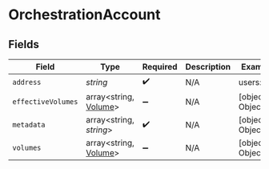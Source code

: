 # OrchestrationAccount


## Fields

| Field                                                  | Type                                                   | Required                                               | Description                                            | Example                                                |
| ------------------------------------------------------ | ------------------------------------------------------ | ------------------------------------------------------ | ------------------------------------------------------ | ------------------------------------------------------ |
| `address`                                              | *string*                                               | :heavy_check_mark:                                     | N/A                                                    | users:001                                              |
| `effectiveVolumes`                                     | array<string, [Volume](../../models/shared/Volume.md)> | :heavy_minus_sign:                                     | N/A                                                    | [object Object]                                        |
| `metadata`                                             | array<string, *string*>                                | :heavy_check_mark:                                     | N/A                                                    | [object Object]                                        |
| `volumes`                                              | array<string, [Volume](../../models/shared/Volume.md)> | :heavy_minus_sign:                                     | N/A                                                    | [object Object]                                        |